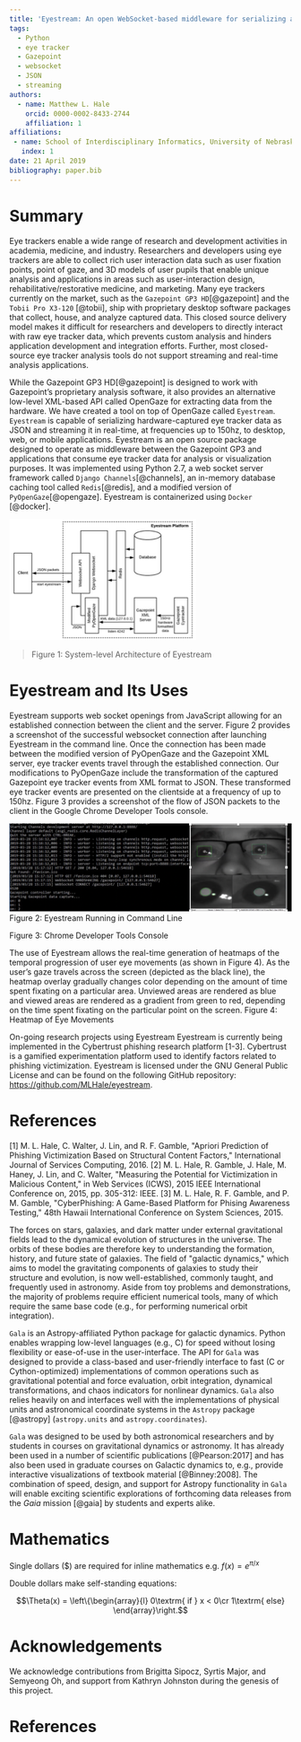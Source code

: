 ```yaml
---
title: 'Eyestream: An open WebSocket-based middleware for serializing and streaming eye tracker event data from Gazepoint GP3 HD research hardware'
tags:
  - Python
  - eye tracker
  - Gazepoint 
  - websocket
  - JSON
  - streaming
authors:
  - name: Matthew L. Hale
    orcid: 0000-0002-8433-2744
    affiliation: 1
affiliations:
 - name: School of Interdisciplinary Informatics, University of Nebraska at Omaha
   index: 1
date: 21 April 2019
bibliography: paper.bib
---
```


# Summary
Eye trackers enable a wide range of research and development activities in academia, medicine, and industry. Researchers and developers using eye trackers are able to collect rich user interaction data such as user fixation points, point of gaze, and 3D models of user pupils that enable unique analysis and applications in areas such as user-interaction design, rehabilitative/restorative medicine, and marketing. Many eye trackers currently on the market, such as the `Gazepoint GP3 HD`[@gazepoint] and the `Tobii Pro X3-120` [@tobii], ship with proprietary desktop software packages that collect, house, and analyze captured data. This closed source delivery model makes it difficult for researchers and developers to directly interact with raw eye tracker data, which prevents custom analysis and hinders application development and integration efforts. Further, most closed-source eye tracker analysis tools do not support streaming and real-time analysis applications.

While the Gazepoint GP3 HD[@gazepoint] is designed to work with Gazepoint’s proprietary analysis software, it also provides an alternative  low-level XML-based API called OpenGaze  for extracting data from the hardware. We have created a tool on top of OpenGaze called `Eyestream`. `Eyestream` is capable of serializing hardware-captured eye tracker data as JSON and streaming it in real-time, at frequencies up to 150hz, to desktop, web, or mobile applications. Eyestream is an open source package designed to operate as middleware between the Gazepoint GP3 and applications that consume eye tracker data for analysis or visualization purposes. It was implemented using Python 2.7, a web socket server framework called `Django Channels`[@channels], an in-memory database caching tool called `Redis`[@redis], and a modified version of `PyOpenGaze`[@opengaze]. Eyestream is containerized using `Docker` [@docker]. 

![Figure 1: System-level Architecture of Eyestream](assets/paper-83a8f1d1.png)
> Figure 1: System-level Architecture of Eyestream
 
# Eyestream and Its Uses
Eyestream supports web socket openings from JavaScript allowing for an established connection between the client and the server. Figure 2 provides a screenshot of the successful websocket connection after launching Eyestream in the command line. Once the connection has been made between the modified version of PyOpenGaze and the Gazepoint XML server, eye tracker events travel through the established connection. Our modifications to PyOpenGaze include the transformation of the captured Gazepoint eye tracker events from XML format to JSON. These transformed eye tracker events are presented on the clientside at a frequency of up to 150hz. Figure 3 provides a screenshot of the flow of JSON packets to the client in the Google Chrome Developer Tools console. 
	
![](assets/paper-ab845a37.png)
Figure 2: Eyestream Running in Command Line
 

Figure 3: Chrome Developer Tools Console
 
 

The use of Eyestream allows the real-time generation of heatmaps of the temporal progression of user eye movements (as shown in Figure 4). As the user’s gaze travels across the screen (depicted as the black line), the heatmap overlay gradually changes color depending on the amount of time spent fixating on a particular area. Unviewed areas are rendered as blue and viewed areas are rendered as a gradient from green to red, depending on the time spent fixating on the particular point on the screen. 
Figure 4: Heatmap of Eye Movements
 
On-going research projects using Eyestream
Eyestream is currently being implemented in the Cybertrust phishing research platform [1-3]. Cybertrust is a gamified experimentation platform used to identify factors related to phishing victimization. Eyestream is licensed under the GNU General Public License and can be found on the following GitHub repository: https://github.com/MLHale/eyestream.

# References

[1]	M. L. Hale, C. Walter, J. Lin, and R. F. Gamble, "Apriori Prediction of Phishing Victimization Based on Structural Content Factors," International Journal of Services Computing, 2016.
[2]	M. L. Hale, R. Gamble, J. Hale, M. Haney, J. Lin, and C. Walter, "Measuring the Potential for Victimization in Malicious Content," in Web Services (ICWS), 2015 IEEE International Conference on, 2015, pp. 305-312: IEEE.
[3]	M. L. Hale, R. F. Gamble, and P. M. Gamble, "CyberPhishing: A Game-Based Platform for Phising Awareness Testing," 48th Hawaii International Conference on System Sciences, 2015.

The forces on stars, galaxies, and dark matter under external gravitational
fields lead to the dynamical evolution of structures in the universe. The orbits
of these bodies are therefore key to understanding the formation, history, and
future state of galaxies. The field of "galactic dynamics," which aims to model
the gravitating components of galaxies to study their structure and evolution,
is now well-established, commonly taught, and frequently used in astronomy.
Aside from toy problems and demonstrations, the majority of problems require
efficient numerical tools, many of which require the same base code (e.g., for
performing numerical orbit integration).

``Gala`` is an Astropy-affiliated Python package for galactic dynamics. Python
enables wrapping low-level languages (e.g., C) for speed without losing
flexibility or ease-of-use in the user-interface. The API for ``Gala`` was
designed to provide a class-based and user-friendly interface to fast (C or
Cython-optimized) implementations of common operations such as gravitational
potential and force evaluation, orbit integration, dynamical transformations,
and chaos indicators for nonlinear dynamics. ``Gala`` also relies heavily on and
interfaces well with the implementations of physical units and astronomical
coordinate systems in the ``Astropy`` package [@astropy] (``astropy.units`` and
``astropy.coordinates``).

``Gala`` was designed to be used by both astronomical researchers and by
students in courses on gravitational dynamics or astronomy. It has already been
used in a number of scientific publications [@Pearson:2017] and has also been
used in graduate courses on Galactic dynamics to, e.g., provide interactive
visualizations of textbook material [@Binney:2008]. The combination of speed,
design, and support for Astropy functionality in ``Gala`` will enable exciting
scientific explorations of forthcoming data releases from the *Gaia* mission
[@gaia] by students and experts alike.

# Mathematics

Single dollars ($) are required for inline mathematics e.g. $f(x) = e^{\pi/x}$

Double dollars make self-standing equations:

$$\Theta(x) = \left\{\begin{array}{l}
0\textrm{ if } x < 0\cr
1\textrm{ else}
\end{array}\right.$$


# Acknowledgements

We acknowledge contributions from Brigitta Sipocz, Syrtis Major, and Semyeong
Oh, and support from Kathryn Johnston during the genesis of this project.

# References
